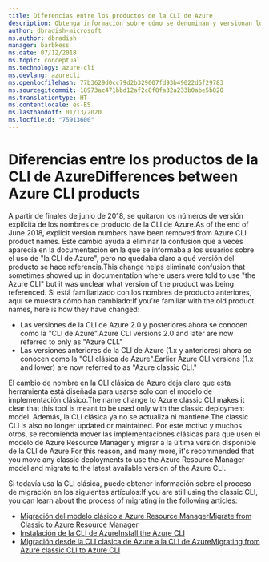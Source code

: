 ```yaml
---
title: Diferencias entre los productos de la CLI de Azure
description: Obtenga información sobre cómo se denominan y versionan los productos de la CLI de Azure y cómo realizar la actualización.
author: dbradish-microsoft
ms.author: dbradish
manager: barbkess
ms.date: 07/12/2018
ms.topic: conceptual
ms.technology: azure-cli
ms.devlang: azurecli
ms.openlocfilehash: 77b3629d0cc79d2b329007fd93b49022d5f29783
ms.sourcegitcommit: 18973ac471bbd12af2c8f8fa32a233b0abe5b020
ms.translationtype: HT
ms.contentlocale: es-ES
ms.lasthandoff: 01/13/2020
ms.locfileid: "75913600"
---
```

# <a name="differences-between-azure-cli-products"></a><span data-ttu-id="e3040-103">Diferencias entre los productos de la CLI de Azure</span><span class="sxs-lookup"><span data-stu-id="e3040-103">Differences between Azure CLI products</span></span>

<span data-ttu-id="e3040-104">A partir de finales de junio de 2018, se quitaron los números de versión explícita de los nombres de producto de la CLI de Azure.</span><span class="sxs-lookup"><span data-stu-id="e3040-104">As of the end of June 2018, explicit version numbers have been removed from Azure CLI product names.</span></span> <span data-ttu-id="e3040-105">Este cambio ayuda a eliminar la confusión que a veces aparecía en la documentación en la que se informaba a los usuarios sobre el uso de "la CLI de Azure", pero no quedaba claro a qué versión del producto se hace referencia.</span><span class="sxs-lookup"><span data-stu-id="e3040-105">This change helps eliminate confusion that sometimes showed up in documentation where users were told to use "the Azure CLI" but it was unclear what version of the product was being referenced.</span></span> <span data-ttu-id="e3040-106">Si está familiarizado con los nombres de producto anteriores, aquí se muestra cómo han cambiado:</span><span class="sxs-lookup"><span data-stu-id="e3040-106">If you're familiar with the old product names, here is how they have changed:</span></span>

* <span data-ttu-id="e3040-107">Las versiones de la CLI de Azure 2.0 y posteriores ahora se conocen como la "CLI de Azure".</span><span class="sxs-lookup"><span data-stu-id="e3040-107">Azure CLI versions 2.0 and later are now referred to only as "Azure CLI."</span></span>
* <span data-ttu-id="e3040-108">Las versiones anteriores de la CLI de Azure (1.x y anteriores) ahora se conocen como la "CLI clásica de Azure".</span><span class="sxs-lookup"><span data-stu-id="e3040-108">Earlier Azure CLI versions (1.x and lower) are now referred to as "Azure classic CLI."</span></span>

<span data-ttu-id="e3040-109">El cambio de nombre en la CLI clásica de Azure deja claro que esta herramienta está diseñada para usarse solo con el modelo de implementación clásico.</span><span class="sxs-lookup"><span data-stu-id="e3040-109">The name change to Azure classic CLI makes it clear that this tool is meant to be used only with the classic deployment model.</span></span> <span data-ttu-id="e3040-110">Además, la CLI clásica ya no se actualiza ni mantiene.</span><span class="sxs-lookup"><span data-stu-id="e3040-110">The classic CLI is also no longer updated or maintained.</span></span> <span data-ttu-id="e3040-111">Por este motivo y muchos otros, se recomienda mover las implementaciones clásicas para que usen el modelo de Azure Resource Manager y migrar a la última versión disponible de la CLI de Azure.</span><span class="sxs-lookup"><span data-stu-id="e3040-111">For this reason, and many more, it's recommended that you move any classic deployments to use the Azure Resource Manager model and migrate to the latest available version of the Azure CLI.</span></span>

<span data-ttu-id="e3040-112">Si todavía usa la CLI clásica, puede obtener información sobre el proceso de migración en los siguientes artículos:</span><span class="sxs-lookup"><span data-stu-id="e3040-112">If you are still using the classic CLI, you can learn about the process of migrating in the following articles:</span></span>

* [<span data-ttu-id="e3040-113">Migración del modelo clásico a Azure Resource Manager</span><span class="sxs-lookup"><span data-stu-id="e3040-113">Migrate from Classic to Azure Resource Manager</span></span>](/azure/virtual-machines/linux/migration-classic-resource-manager-overview)
* [<span data-ttu-id="e3040-114">Instalación de la CLI de Azure</span><span class="sxs-lookup"><span data-stu-id="e3040-114">Install the Azure CLI</span></span>](install-azure-cli.md)
* [<span data-ttu-id="e3040-115">Migración desde la CLI clásica de Azure a la CLI de Azure</span><span class="sxs-lookup"><span data-stu-id="e3040-115">Migrating from Azure classic CLI to Azure CLI</span></span>](https://github.com/Azure/azure-cli/blob/dev/doc/classic_cli_migration.md)
